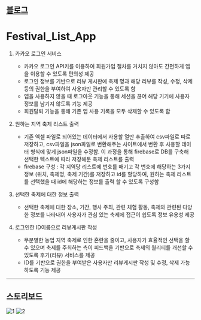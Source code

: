 [블로그](https://velog.io/@soosungp33/series/FestivalListApp)
---
# Festival_List_App
1. 카카오 로그인 서비스
   - 카카오 로그인 API키를 이용하여 회원가입 절차를 거치지 않아도 간편하게 앱을 이용할 수 있도록 편의성 제공
   - 로그인 정보를 기반으로 리뷰 게시판에 축제 명과 해당 리뷰를 작성, 수정, 삭제 등의 권한을 부여하여 사용자만 관리할 수 있도록 함
   - 앱을 사용하지 않을 때 로그아웃 기능을 통해 세션을 끊어 해당 기기에 사용자 정보를 남기지 않도록 기능 제공 
   - 회원탈퇴 기능을 통해 기존 앱 사용 기록을 모두 삭제할 수 있도록 함

2. 원하는 지역 축제 리스트 출력
   - 기존 엑셀 파일로 되어있는 데이터에서 사용할 열만 추출하여 csv파일로 따로 저장하고, csv파일을 json파일로 변환해주는 사이트에서 변환 후 사용할 데이터 형식에 맞게 json파일을 수정함.
     이 과정을 통해 firebase로 DB를 구축해 선택한 텍스트에 따라 저장해둔 축제 리스트를 출력 
   - firebase 구성 : 각 지역당 리스트에 번호를 매기고 각 번호에 해당하는 3가지 정보 (위치, 축제명, 축제 기간)를 저장하고 id를 할당하여, 원하는 축제 리스트를 선택했을 때 id에 해당하는 정보를 출력 할 수 있도록 구성함

3. 선택한 축제에 대한 정보 출력
   - 선택한 축제에 대한 장소, 기간, 행사 주최, 관련 체험 활동, 축제와 관련된 다양한 정보를 나타내어 사용자가 관심 있는 축제에 접근이 쉽도록 정보 유용성 제공

4. 로그인한 ID이름으로 리뷰게시판 작성 
   - 무분별한 농업 지역 축제로 인한 혼란을 줄이고, 사용자가 효율적인 선택을 할 수 있으며 축제를 주최하는 측이 피드백을 기반으로 축제의 퀄리티를 개선할 수 있도록 후기(리뷰) 서비스를 제공
   - ID를 기반으로 권한을 부여받은 사용자만 리뷰게시판 작성 및 수정, 삭제 가능하도록 기능 제공

---
## 스토리보드
![1](https://user-images.githubusercontent.com/71375034/102877517-37f65c00-448a-11eb-8fac-5591e21ea585.JPG)
![2](https://user-images.githubusercontent.com/71375034/102877515-36c52f00-448a-11eb-94a8-bbf0d11e80d5.JPG)
